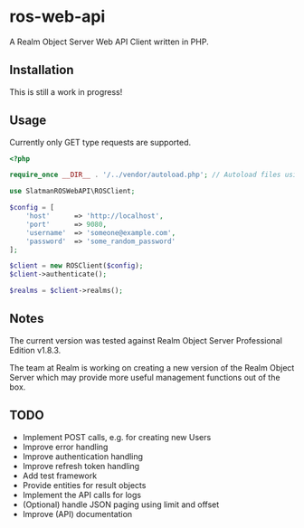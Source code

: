 # ros-web-api

A Realm Object Server Web API Client written in PHP.

## Installation

This is still a work in progress!

## Usage

Currently only GET type requests are supported. 

```php
<?php

require_once __DIR__ . '/../vendor/autoload.php'; // Autoload files using Composer autoload

use SlatmanROSWebAPI\ROSClient;

$config = [
    'host'      => 'http://localhost',
    'port'      => 9080,
    'username'  => 'someone@example.com',
    'password'  => 'some_random_password'
];

$client = new ROSClient($config);
$client->authenticate();

$realms = $client->realms();
```

## Notes

The current version was tested against Realm Object Server Professional Edition v1.8.3.

The team at Realm is working on creating a new version of the Realm Object Server which may provide more useful management functions out of the box.

## TODO

* Implement POST calls, e.g. for creating new Users
* Improve error handling
* Improve authentication handling
* Improve refresh token handling
* Add test framework
* Provide entities for result objects
* Implement the API calls for logs
* (Optional) handle JSON paging using limit and offset
* Improve (API) documentation